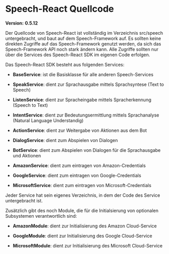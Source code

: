 # Speech-React Quellcode

**Version:** **0.5.12**

Der Quellcode von Speech-React ist vollständig im Verzeichnis src/speech untergebracht, und baut auf dem Speech-Framework auf. Es sollten keine direkten Zugriffe auf das Speech-Framework genutzt werden, da sich das Speech-Framework API noch stark ändern kann. Alle Zugriffe sollten nur über die Services des Speech-React SDK im eigenen Code erfolgen.

Das Speech-React SDK besteht aus folgenden Services:

* **BaseService**: ist die Basisklasse für alle anderen Speech-Services

* **SpeakService**: dient zur Sprachausgabe mittels Sprachsyntese (Text to Speech)

* **ListenService**: dient zur Spracheingabe mittels Spracherkennung (Speech to Text)

* **IntentService**: dient zur Bedeutungsermittlung mittels Sprachanalyse (Natural Language Understandig)

* **ActionService**: dient zur Weitergabe von Aktionen aus dem Bot

* **DialogService**: dient zum Abspielen von Dialogen

* **BotService**: dient zum Abspielen von Dialogen für die Sprachausgabe und Aktionen

* **AmazonService**: dient zum eintragen von Amazon-Credentials

* **GoogleService**: dient zum eintragen von Google-Credentials

* **MicrosoftService**: dient zum eintragen von Microsoft-Credentials


Jeder Service hat sein eigenes Verzeichnis, in dem der Code des Service untergebracht ist.


Zusätzlich gibt des noch Module, die für die Initialsierung von optionalen Subsystemen verantwortlich sind:

* **AmazonModule**: dient zur Initialisierung des Amazon Cloud-Service

* **GoogleModule**: dient zur Initialisierung des Google Cloud-Service

* **MicrosoftModule**: dient zur Initialisierung des Microsoft Cloud-Service
